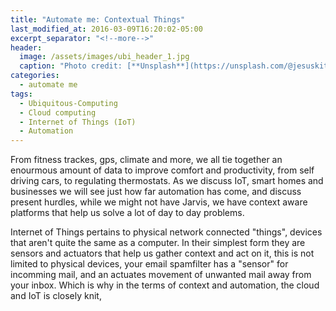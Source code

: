 ```yaml
---
title: "Automate me: Contextual Things"
last_modified_at: 2016-03-09T16:20:02-05:00
excerpt_separator: "<!--more-->"
header:
  image: /assets/images/ubi_header_1.jpg
  caption: "Photo credit: [**Unsplash**](https://unsplash.com/@jesuskiteque)"
categories:
  - automate me
tags:
  - Ubiquitous-Computing
  - Cloud computing
  - Internet of Things (IoT)
  - Automation
---
```


From fitness trackes, gps, climate and more, we all tie together an enourmous amount of data to improve comfort and productivity, from self driving cars, to regulating thermostats. As we discuss IoT, smart homes and businesses we will see just how far automation has come, and discuss present hurdles, while we might not have Jarvis, we have context aware platforms that help us solve a lot of day to day problems.

<!--more-->


Internet of Things pertains to physical network connected "things", devices that aren't quite the same as a computer. In their simplest form they are sensors and actuators that help us gather context and act on it, this is not limited to physical devices, your email spamfilter has a "sensor" for incomming mail, and an actuates movement of unwanted mail away from your inbox. Which is why in the terms of context and automation, the cloud and IoT is closely knit, 
